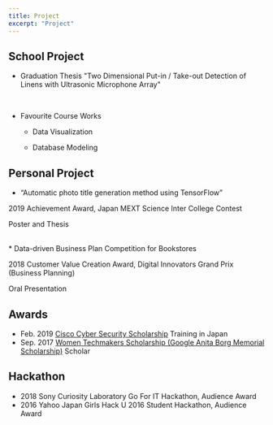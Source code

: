 ```yaml
---
title: Project
excerpt: "Project"
---
```

## School Project
* Graduation Thesis
 "Two Dimensional Put-in / Take-out Detection of Linens with Ultrasonic Microphone Array"
<br/>

* Favourite Course Works

   - Data Visualization

   - Database Modeling


## Personal Project
* “Automatic photo title generation method using TensorFlow”

2019 Achievement Award, Japan MEXT Science Inter College Contest

Poster and Thesis 

<br/>
* Data-driven Business Plan Competition for Bookstores

2018 Customer Value Creation Award, Digital Innovators Grand Prix (Business Planning) 

Oral Presentation

## Awards
* Feb. 2019 [Cisco Cyber Security Scholarship](https://mkto.cisco.com/Security-Scholarship.html) Training in Japan
* Sep. 2017 [Women Techmakers Scholarship (Google Anita Borg Memorial Scholarship)](https://buildyourfuture.withgoogle.com/scholarships/) Scholar              

## Hackathon
* 2018 Sony Curiosity Laboratory Go For IT Hackathon, Audience Award
* 2016 Yahoo Japan Girls Hack U 2016 Student Hackathon, Audience Award

